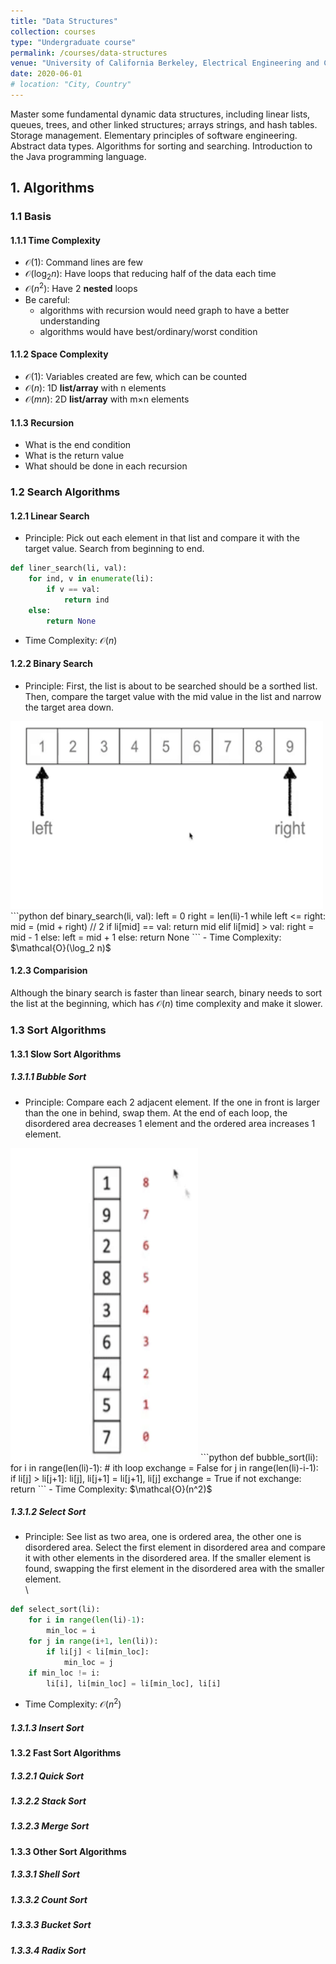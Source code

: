 ```yaml
---
title: "Data Structures"
collection: courses
type: "Undergraduate course"
permalink: /courses/data-structures
venue: "University of California Berkeley, Electrical Engineering and Computer Sciences"
date: 2020-06-01
# location: "City, Country"
---
```


Master some fundamental dynamic data structures, including linear lists, queues, trees, and other linked structures; arrays strings, and hash tables. Storage management. Elementary principles of software engineering. Abstract data types. Algorithms for sorting and searching. Introduction to the Java programming language.

## 1. Algorithms

### 1.1 Basis

#### 1.1.1 Time Complexity
- $\mathcal{O}(1)$: Command lines are few
- $\mathcal{O}(\log_2 n)$: Have loops that reducing half of the data each time
- $\mathcal{O}(n^2)$: Have 2 **nested** loops
- Be careful: 
	- algorithms with recursion would need graph to have a better understanding
	- algorithms would have best/ordinary/worst condition

#### 1.1.2 Space Complexity
- $\mathcal{O}(1)$: Variables created are few, which can be counted
- $\mathcal{O}(n)$: 1D **list/array** with n elements
- $\mathcal{O}(mn)$: 2D **list/array** with m$\times$n elements

#### 1.1.3 Recursion
- What is the end condition
- What is the return value
- What should be done in each recursion

### 1.2 Search Algorithms

#### 1.2.1 Linear Search
- Principle: Pick out each element in that list and compare it with the target value. Search from beginning to end.
```python
def liner_search(li, val):
	for ind, v in enumerate(li):
		if v == val:
			return ind
	else:
		return None
```
- Time Complexity: $\mathcal{O}(n)$

#### 1.2.2 Binary Search
- Principle: First, the list is about to be searched should be a sorthed list. Then, compare the target value with the mid value in the list and narrow the target area down.<br/>
<img src='/images/linear_search.gif' width='500' height='300'>
```python
def binary_search(li, val):
	left = 0
	right = len(li)-1
	while left <= right:
		mid = (mid + right) // 2
		if li[mid] == val:
			return mid
		elif li[mid] > val:
			right = mid - 1
		else:
			left = mid + 1
	else:
		return None
```
- Time Complexity: $\mathcal{O}(\log_2 n)$

#### 1.2.3 Comparision
Although the binary search is faster than linear search, binary needs to sort the list at the beginning, which has $\mathcal{O}(n)$ time complexity and make it slower.

### 1.3 Sort Algorithms

#### 1.3.1 Slow Sort Algorithms

##### 1.3.1.1 Bubble Sort
- Principle: Compare each 2 adjacent element. If the one in front is larger than the one in behind, swap them. At the end of each loop, the disordered area decreases 1 element and the ordered area increases 1 element.<br/>
<img src='/images/bubble_sort.gif' width='300' height='500'>
```python
def bubble_sort(li):
	for i in range(len(li)-1): # ith loop
		exchange = False
		for j in range(len(li)-i-1):
			if li[j] > li[j+1]:
				li[j], li[j+1] = li[j+1], li[j]
				exchange = True
		if not exchange:
			return
```
- Time Complexity: $\mathcal{O}(n^2)$

##### 1.3.1.2 Select Sort
- Principle: See list as two area, one is ordered area, the other one is disordered area. Select the first element in disordered area and compare it with other elements in the disordered area. If the smaller element is found, swapping the first element in the disordered area with the smaller element.<br/>\
```python
def select_sort(li):
	for i in range(len(li)-1):
		min_loc = i
	for j in range(i+1, len(li)):
		if li[j] < li[min_loc]:
			min_loc = j
	if min_loc != i:
		li[i], li[min_loc] = li[min_loc], li[i]
```
- Time Complexity: $\mathcal{O}(n^2)$

##### 1.3.1.3 Insert Sort

#### 1.3.2 Fast Sort Algorithms

##### 1.3.2.1 Quick Sort

##### 1.3.2.2 Stack Sort

##### 1.3.2.3 Merge Sort

#### 1.3.3 Other Sort Algorithms

##### 1.3.3.1 Shell Sort

##### 1.3.3.2 Count Sort

##### 1.3.3.3 Bucket Sort

##### 1.3.3.4 Radix Sort






















